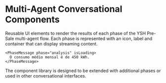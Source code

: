 # Multi-Agent Conversational Components

Reusable UI elements to render the results of each phase of the YSH Pre-Sale
multi-agent flow. Each phase is represented with an icon, label and container
that can display streaming content.

```tsx
<PhaseMessage phase="analysis" isLoading>
  O consumo médio mensal é de 450 kWh.
</PhaseMessage>
```

The component library is designed to be extended with additional phases or used
in other conversational interfaces.
